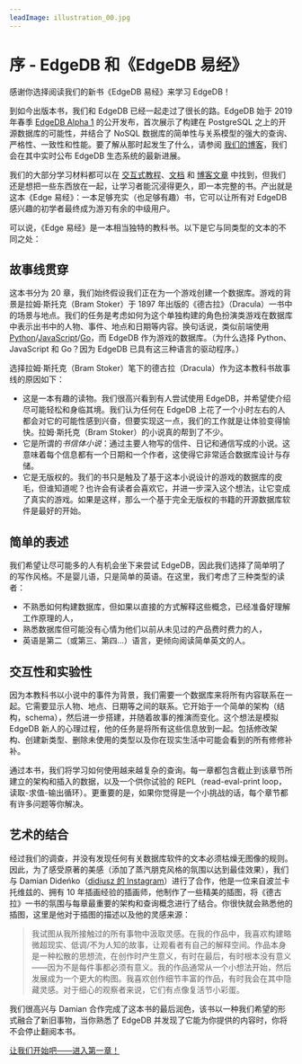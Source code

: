 ```yaml
---
leadImage: illustration_00.jpg
---
```


# 序 - EdgeDB 和《EdgeDB 易经》

感谢你选择阅读我们的新书《EdgeDB 易经》来学习 EdgeDB！

到如今出版本书，我们和 EdgeDB 已经一起走过了很长的路。EdgeDB 始于 2019 年春季 [EdgeDB Alpha 1](https://www.edgedb.com/blog/edgedb-1-0-alpha-1) 的公开发布，首次展示了构建在 PostgreSQL 之上的开源数据库的可能性，并结合了 NoSQL 数据库的简单性与关系模型的强大的查询、严格性、一致性和性能。要了解从那时起发生了什么，请参阅 [我们的博客](https://www.edgedb.com/blog)，我们会在其中实时公布 EdgeDB 生态系统的最新进展。

我们的大部分学习材料都可以在 [交互式教程](https://edgedb.com/tutorial)、[文档](https://edgedb.com/docs/) 和 [博客文章](https://www.edgedb.com/blog/we-can-do-better-than-sql) 中找到，但我们还是想把一些东西放在一起，让学习者能沉浸得更久，即一本完整的书。产出就是这本《Edge 易经》：一本足够充实（也足够有趣）书，它可以让所有对 EdgeDB 感兴趣的初学者最终成为游刃有余的中级用户。

可以说，《Edge 易经》是一本相当独特的教科书。以下是它与同类型的文本的不同之处：

## 故事线贯穿

这本书分为 20 章，我们始终假设我们正在为一个游戏创建一个数据库。游戏的背景是拉姆·斯托克（Bram Stoker）于 1897 年出版的《德古拉》（Dracula）一书中的场景与地点。我们的任务是考虑如何为这个单独构建的角色扮演类游戏在数据库中表示出书中的人物、事件、地点和日期等内容。换句话说，类似前端使用 [Python](https://www.edgedb.com/docs/clients/00_python/index/)/[JavaScript](https://www.edgedb.com/docs/clients/01_js/index/)/[Go](https://github.com/edgedb/edgedb-go)，而 EdgeDB 作为游戏的数据库。（为什么选择 Python、JavaScript 和 Go？因为 EdgeDB 已具有这三种语言的驱动程序。）

选择拉姆·斯托克（Bram Stoker）笔下的德古拉（Dracula）作为这本教科书故事线的原因如下：

- 这是一本有趣的读物。我们很高兴看到有人尝试使用 EdgeDB，并希望使介绍尽可能轻松和身临其境。我们认为任何在 EdgeDB 上花了一个小时左右的人都会对它的可能性感到兴奋，但要实现这一点，我们的工作就是让体验变得愉快。拉姆·斯托克（Bram Stoker）的小说真的帮到了不少。
- 它是所谓的*书信体小说*：通过主要人物写的信件、日记和通信写成的小说。这意味着每个信息都有一个日期和一个作者，这使得它非常适合数据库设计与存储。
- 它是无版权的。我们的书只是触及了基于这本小说设计的游戏的数据库的皮毛，但谁知道呢？也许会有读者会喜欢它，并进一步深入这个想法，让它变成了真实的游戏。如果是这样，那么一个基于完全无版权的书籍的开源数据库软件是最好的开始。

## 简单的表述

我们希望让尽可能多的人有机会坐下来尝试 EdgeDB，因此我们选择了简单明了的写作风格。不是婴儿语，只是简单的英语。在这里，我们考虑了三种类型的读者：

- 不熟悉如何构建数据库，但如果以直接的方式解释这些概念，已经准备好理解工作原理的人，
- 熟悉数据库但可能没有心情为他们以前从未见过的产品费时费力的人，
- 英语是第二（或第三、第四...）语言，更倾向阅读简单英文的人。

## 交互性和实验性

因为本教科书以小说中的事件为背景，我们需要一个数据库来将所有内容联系在一起。它需要显示人物、地点、日期等之间的联系。它开始于一个简单的架构（结构，schema），然后进一步搭建，并随着故事的推演而变化。这个想法是模拟 EdgeDB 新人的心理过程，他的任务是将所有这些信息放到一起。包括修改架构、创建新类型、删除未使用的类型以及你在现实生活中可能会看到的所有修修补补。

通过本书，我们将学习如何使用越来越复杂的查询。每一章都包含截止到该章节所建立的架构和插入的数据，以及一个供你试验的 REPL（read-eval-print loop，读取-求值-输出循环）。更重要的是，如果你觉得是一个小挑战的话，每个章节都有许多问题等你解决。

## 艺术的结合

经过我们的调查，并没有发现任何有关数据库软件的文本必须枯燥无图像的规则。因此，为了感受原著的美感（添加了蒸汽朋克风格的氛围以达到最佳效果），我们与 Damian Dideńko（[didiusz 的 Instagram](https://www.instagram.com/didiusz/)）进行了合作，他是一位来自波兰卡托维兹的、拥有 10 年插画经验的插画师，他制作了一些精美的插图，将《德古拉》一书的氛围与每章最重要的架构和查询概念进行了结合。你很快就会熟悉他的插图，这里是他对于插图的描述以及他的灵感来源：

> 我试图从我所接触过的所有事物中汲取灵感。在我的作品中，我喜欢构建略微超现实、低调/不为人知的故事，让观看者有自己的解释空间。作品本身是一种松散的思想流，在创作时产生意义，有时在最后，有时根本没有意义——因为不是每件事都必须有意义。我的作品通常从一个小想法开始，然后发展成为一个更大的构图。我喜欢创作细节丰富的作品，有时我会在其中隐藏灵感。对于细心的观察者来说，它们有点像复活节小彩蛋。

我们很高兴与 Damian 合作完成了这本书的最后润色，该书以一种我们希望的形式融合了新旧事物，当你熟悉了 EdgeDB 并发现了它能为你提供的内容时，你将不会停止翻阅本书。

[让我们开始吧——进入第一章！](../chapter1/index.md)
